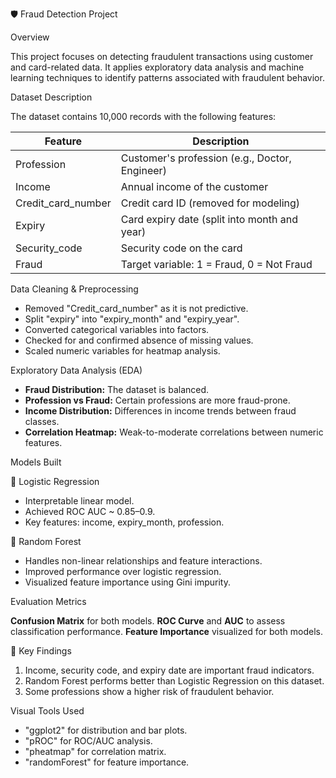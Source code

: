🛡️ Fraud Detection Project

 Overview

This project focuses on detecting fraudulent transactions using customer and card-related data. It applies exploratory data analysis and machine learning techniques to identify patterns associated with fraudulent behavior.


 Dataset Description

The dataset contains 10,000 records with the following features:

| Feature             | Description                                           
|---------------------|---------------------------------------------
| Profession        | Customer's profession (e.g., Doctor, Engineer)       
| Income            | Annual income of the customer                        
|Credit_card_number | Credit card ID (removed for modeling)                
| Expiry            | Card expiry date (split into month and year)         
|Security_code      | Security code on the card                            
| Fraud             | Target variable: 1 = Fraud, 0 = Not Fraud           


 Data Cleaning & Preprocessing

- Removed "Credit_card_number" as it is not predictive.
- Split "expiry" into "expiry_month" and "expiry_year".
- Converted categorical variables into factors.
- Checked for and confirmed absence of missing values.
- Scaled numeric variables for heatmap analysis.

 Exploratory Data Analysis (EDA)

- **Fraud Distribution:** The dataset is balanced.
- **Profession vs Fraud:** Certain professions are more fraud-prone.
- **Income Distribution:** Differences in income trends between fraud classes.
- **Correlation Heatmap:** Weak-to-moderate correlations between numeric features.

 Models Built

🔹 Logistic Regression
- Interpretable linear model.
- Achieved ROC AUC ~ 0.85–0.9.
- Key features: income, expiry_month, profession.

🔹 Random Forest
- Handles non-linear relationships and feature interactions.
- Improved performance over logistic regression.
- Visualized feature importance using Gini impurity.

 Evaluation Metrics

**Confusion Matrix** for both models.
**ROC Curve** and **AUC** to assess classification performance.
 **Feature Importance** visualized for both models.


📌 Key Findings
1) Income, security code, and expiry date are important fraud indicators.
2) Random Forest performs better than Logistic Regression on this dataset.
3) Some professions show a higher risk of fraudulent behavior.

 Visual Tools Used

- "ggplot2" for distribution and bar plots.
- "pROC" for ROC/AUC analysis.
- "pheatmap" for correlation matrix.
- "randomForest" for feature importance.


